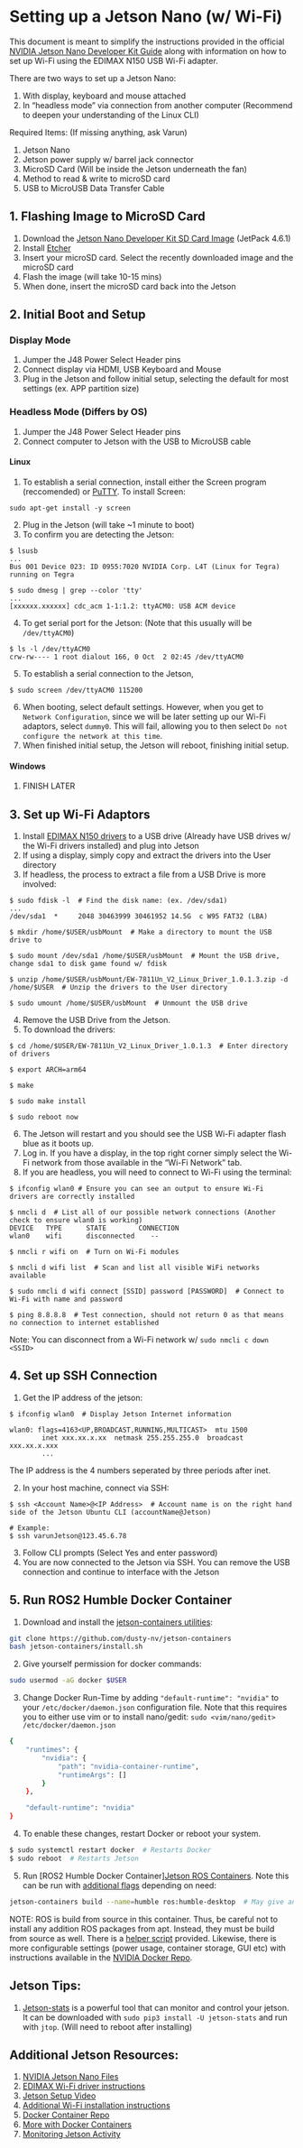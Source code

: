 # Setting up a Jetson Nano (w/ Wi-Fi)

This document is meant to simplify the instructions provided in the official [NVIDIA Jetson Nano Developer Kit Guide](https://developer.nvidia.com/embedded/learn/get-started-jetson-nano-devkit#intro) along with information on how to set up Wi-Fi using the EDIMAX N150 USB Wi-Fi adapter.

There are two ways to set up a Jetson Nano:

1) With display, keyboard and mouse attached
2) In “headless mode” via connection from another computer (Recommend to deepen your understanding of the Linux CLI)

Required Items: (If missing anything, ask Varun)
1) Jetson Nano
2) Jetson power supply w/ barrel jack connector
3) MicroSD Card (Will be inside the Jetson underneath the fan)
4) Method to read & write to microSD card
5) USB to MicroUSB Data Transfer Cable


## 1. Flashing Image to MicroSD Card

1) Download the [Jetson Nano Developer Kit SD Card Image](https://developer.nvidia.com/jetson-nano-sd-card-image) (JetPack 4.6.1)
2) Install [Etcher](https://etcher.balena.io/)
3) Insert your microSD card. Select the recently downloaded image and the microSD card
4) Flash the image (will take 10-15 mins)
5) When done, insert the microSD card back into the Jetson


## 2. Initial Boot and Setup

### Display Mode

1) Jumper the J48 Power Select Header pins
2) Connect display via HDMI, USB Keyboard and Mouse
3) Plug in the Jetson and follow initial setup, selecting the default for most settings (ex. APP partition size)


### Headless Mode (Differs by OS)

1) Jumper the J48 Power Select Header pins
2) Connect computer to Jetson with the USB to MicroUSB cable

#### Linux
1) To establish a serial connection, install either the Screen program (reccomended) or [PuTTY](https://www.chiark.greenend.org.uk/~sgtatham/putty/latest.html). To install Screen: <br />

`sudo apt-get install -y screen`

2) Plug in the Jetson (will take ~1 minute to boot)
3) To confirm you are detecting the Jetson:

```shell
$ lsusb 
...
Bus 001 Device 023: ID 0955:7020 NVIDIA Corp. L4T (Linux for Tegra) running on Tegra

$ sudo dmesg | grep --color 'tty'
...
[xxxxxx.xxxxxx] cdc_acm 1-1:1.2: ttyACM0: USB ACM device
```

4) To get serial port for the Jetson: (Note that this usually will be `/dev/ttyACM0`)

```shell
$ ls -l /dev/ttyACM0
crw-rw---- 1 root dialout 166, 0 Oct  2 02:45 /dev/ttyACM0
```

5) To establish a serial connection to the Jetson, 

```shell
$ sudo screen /dev/ttyACM0 115200

```

6) When booting, select default settings. However, when you get to `Network Configuration`, since we will be later setting up our Wi-Fi adaptors, select `dummy0`. This will fail, allowing you to then select `Do not configure the network at this time`.
7) When finished initial setup, the Jetson will reboot, finishing initial setup.

#### Windows
1) FINISH LATER


## 3. Set up Wi-Fi Adaptors

1) Install [EDIMAX N150 drivers](https://www.edimax.com/edimax/mw/cufiles/files/download/Driver_Utility/EW-7811Un_V2/EW-7811Un_V2_Linux_Driver_1.0.1.3.zip) to a USB drive (Already have USB drives w/ the Wi-Fi drivers installed) and plug into Jetson
2) If using a display, simply copy and extract the drivers into the User directory
3) If headless, the process to extract a file from a USB Drive is more involved:

```shell
$ sudo fdisk -l  # Find the disk name: (ex. /dev/sda1)
...
/dev/sda1  *     2048 30463999 30461952 14.5G  c W95 FAT32 (LBA)

$ mkdir /home/$USER/usbMount  # Make a directory to mount the USB drive to

$ sudo mount /dev/sda1 /home/$USER/usbMount  # Mount the USB drive, change sda1 to disk game found w/ fdisk

$ unzip /home/$USER/usbMount/EW-7811Un_V2_Linux_Driver_1.0.1.3.zip -d /home/$USER  # Unzip the drivers to the User directory

$ sudo umount /home/$USER/usbMount  # Unmount the USB drive
```

4) Remove the USB Drive from the Jetson. 
5) To download the drivers:

```shell
$ cd /home/$USER/EW-7811Un_V2_Linux_Driver_1.0.1.3  # Enter directory of drivers

$ export ARCH=arm64

$ make

$ sudo make install

$ sudo reboot now
```

6) The Jetson will restart and you should see the USB Wi-Fi adapter flash blue as it boots up.
7) Log in. If you have a display, in the top right corner simply select the Wi-Fi network from those available in the “Wi-Fi Network” tab.
8) If you are headless, you will need to connect to Wi-Fi using the terminal:

```shell
$ ifconfig wlan0 # Ensure you can see an output to ensure Wi-Fi drivers are correctly installed

$ nmcli d  # List all of our possible network connections (Another check to ensure wlan0 is working) 
DEVICE   TYPE      STATE        CONNECTION 
wlan0    wifi      disconnected    --

$ nmcli r wifi on  # Turn on Wi-Fi modules

$ nmcli d wifi list  # Scan and list all visible WiFi networks available

$ sudo nmcli d wifi connect [SSID] password [PASSWORD]  # Connect to Wi-Fi with name and password

$ ping 8.8.8.8  # Test connection, should not return 0 as that means no connection to internet established
```

Note: You can disconnect from a Wi-Fi network w/ `sudo nmcli c down <SSID>`

## 4. Set up SSH Connection

1) Get the IP address of the jetson:

```shell
$ ifconfig wlan0  # Display Jetson Internet information

wlan0: flags=4163<UP,BROADCAST,RUNNING,MULTICAST>  mtu 1500
        inet xxx.xx.x.xx  netmask 255.255.255.0  broadcast xxx.xx.x.xxx
        ...
```

The IP address is the 4 numbers seperated by three periods after inet.

2) In your host machine, connect via SSH:

```shell
$ ssh <Account Name>@<IP Address>  # Account name is on the right hand side of the Jetson Ubuntu CLI (accountName@Jetson)

# Example:
$ ssh varunJetson@123.45.6.78
```

3) Follow CLI prompts (Select Yes and enter password)
4) You are now connected to the Jetson via SSH. You can remove the USB connection and continue to interface with the Jetson


## 5. Run ROS2 Humble Docker Container

1) Download and install the [jetson-containers utilities](https://github.com/dusty-nv/jetson-containers/blob/master/docs/setup.md):
```bash
git clone https://github.com/dusty-nv/jetson-containers
bash jetson-containers/install.sh
```

2) Give yourself permission for docker commands: 

```bash
sudo usermod -aG docker $USER
```

3) Change Docker Run-Time by adding `"default-runtime": "nvidia"` to your `/etc/docker/daemon.json` configuration file.
Note that this requires you to either use vim or to install nano/gedit: `sudo <vim/nano/gedit> /etc/docker/daemon.json`

```bash
{
    "runtimes": {
        "nvidia": {
            "path": "nvidia-container-runtime",
            "runtimeArgs": []
        }
    },

    "default-runtime": "nvidia"
}
```

4) To enable these changes, restart Docker or reboot your system. 

```bash
$ sudo systemctl restart docker  # Restarts Docker
$ sudo reboot  # Restarts Jetson
```

5) Run [ROS2 Humble Docker Container][Jetson ROS Containers](https://github.com/dusty-nv/jetson-containers/tree/master/packages/ros). Note this can be run with [additional flags](https://github.com/dusty-nv/jetson-containers/blob/master/docs/run.md) depending on need: 

```bash
jetson-containers build --name=humble ros:humble-desktop  # May give an error due to python version
```

NOTE: ROS is build from source in this container. Thus, be careful not to install any addition ROS packages from apt. Instead, they must be build from source as well. There is a [helper script](https://github.com/dusty-nv/jetson-containers/blob/master/packages/ros/ros2_install.sh) provided. Likewise, there is more configurable settings (power usage, container storage, GUI etc) with instructions available in the [NVIDIA Docker Repo](https://github.com/dusty-nv/jetson-containers/blob/master/docs/setup.md).


## Jetson Tips:

1) [Jetson-stats](https://rnext.it/jetson_stats/index.html) is a powerful tool that can monitor and control your jetson. It can be downloaded with `sudo pip3 install -U jetson-stats` and run with `jtop`. (Will need to reboot after installing)


## Additional Jetson Resources:
1) [NVIDIA Jetson Nano Files](https://developer.nvidia.com/embedded/downloads#?search=Jetson%20Nano)
2) [EDIMAX Wi-Fi driver instructions](https://edimax.freshdesk.com/support/solutions/articles/14000133009-install-ew-7811un-v2-on-ubuntu-kernel-v5-4-with-official-driver)
3) [Jetson Setup Video](https://jetsonhacks.com/2019/08/21/jetson-nano-headless-setup/)
4) [Additional Wi-Fi installation instructions](https://learn.sparkfun.com/tutorials/adding-wifi-to-the-nvidia-jetson/all)
5) [Docker Container Repo](https://github.com/dusty-nv/jetson-containers/tree/master?tab=readme-ov-file)
6) [More with Docker Containers](https://jetsonhacks.com/2023/09/04/use-these-jetson-docker-containers-tutorial/)
7) [Monitoring Jetson Activity](https://jetsonhacks.com/2023/02/07/jtop-the-ultimate-tool-for-monitoring-nvidia-jetson-devices/)